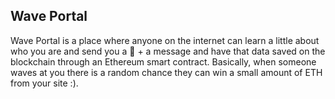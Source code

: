 ## Wave Portal

Wave Portal is a place where anyone on the internet can learn a little about who you are and send you a 👋 + a message and have that data saved on the blockchain through an Ethereum smart contract. 
Basically, when someone waves at you there is a random chance they can win a small amount of ETH from your site :).
